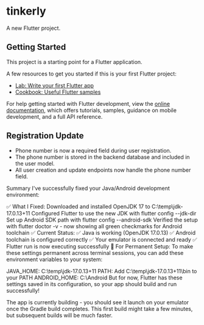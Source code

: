 # tinkerly

A new Flutter project.

## Getting Started

This project is a starting point for a Flutter application.

A few resources to get you started if this is your first Flutter project:

- [Lab: Write your first Flutter app](https://docs.flutter.dev/get-started/codelab)
- [Cookbook: Useful Flutter samples](https://docs.flutter.dev/cookbook)

For help getting started with Flutter development, view the
[online documentation](https://docs.flutter.dev/), which offers tutorials,
samples, guidance on mobile development, and a full API reference.

## Registration Update

- Phone number is now a required field during user registration.
- The phone number is stored in the backend database and included in the user model.
- All user creation and update endpoints now handle the phone number field.

Summary
I've successfully fixed your Java/Android development environment:

✅ What I Fixed:
Downloaded and installed OpenJDK 17 to C:\temp\jdk-17.0.13+11
Configured Flutter to use the new JDK with flutter config --jdk-dir
Set up Android SDK path with flutter config --android-sdk
Verified the setup with flutter doctor -v - now showing all green checkmarks for Android toolchain
✅ Current Status:
✅ Java is working (OpenJDK 17.0.13)
✅ Android toolchain is configured correctly
✅ Your emulator is connected and ready
✅ Flutter run is now executing successfully
📝 For Permanent Setup:
To make these settings permanent across terminal sessions, you can add these environment variables to your system:

JAVA_HOME: C:\temp\jdk-17.0.13+11
PATH: Add C:\temp\jdk-17.0.13+11\bin to your PATH
ANDROID_HOME: C:\Android
But for now, Flutter has these settings saved in its configuration, so your app should build and run successfully!

The app is currently building - you should see it launch on your emulator once the Gradle build completes. This first build might take a few minutes, but subsequent builds will be much faster.